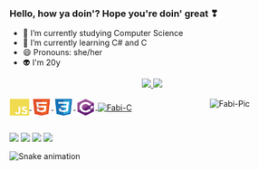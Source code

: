 ### Hello, how ya doin'? Hope you're doin' great ❣
- 🔭 I’m currently studying Computer Science
- 🌱 I’m currently learning C# and C
- 😄 Pronouns: she/her
- :alien: I'm 20y
<div align="center">
  <a href="https://github.com/fabianakamamoto">
  <img height="160em" src="https://github-readme-stats.vercel.app/api?username=fabianakamamoto&show_icons=true&theme=radical&include_all_commits=true&count_private=true"/>
  <img height="160em" src="https://github-readme-stats.vercel.app/api/top-langs/?username=fabianakamamoto&layout=compact&langs_count=7&theme=radical"/>
</div>
<div style="display: inline_block"><br>
  <img align="center" alt="Fabi-Js" height="30" width="35" src="https://raw.githubusercontent.com/devicons/devicon/master/icons/javascript/javascript-plain.svg">
  <img align="center" alt="Fabi-HTML" height="30" width="35" src="https://raw.githubusercontent.com/devicons/devicon/master/icons/html5/html5-original.svg">
  <img align="center" alt="Fabi-CSS" height="30" width="35" src="https://raw.githubusercontent.com/devicons/devicon/master/icons/css3/css3-original.svg">
  <img align="center" alt="Fabi-Csharp" height="30" width="35" src="https://raw.githubusercontent.com/devicons/devicon/master/icons/csharp/csharp-original.svg">
  <img align="center" alt="Fabi-C" height="30" width="35" src="https://cdn.jsdelivr.net/gh/devicons/devicon/icons/c/c-original.svg">
  <img align="right" alt="Fabi-Pic" src="https://i.picasion.com/pic92/ede76aa3506b8e6a35aa30e9c68fc651.gif" width="150" height="150" border="0" alt="https://picasion.com/" /></a><br /><a href="https://picasion.com/">
</div>
  
 ##
 
<div> 
  <a href="https://instagram.com/fabsdk" target="_blank"><img src="https://img.shields.io/badge/-Instagram-%23E4405F?style=for-the-badge&logo=instagram&logoColor=white" target="_blank"></a>
  <a href = "mailto:fabianakamamoto@hotmail.com"><img src="https://img.shields.io/badge/Microsoft_Outlook-0078D4?style=for-the-badge&logo=microsoft-outlook&logoColor=white" target="_blank"></a>
  <a href="https://www.linkedin.com/in/fabiana-kamamoto-203022200" target="_blank"><img src="https://img.shields.io/badge/-LinkedIn-%230077B5?style=for-the-badge&logo=linkedin&logoColor=white" target="_blank"></a> 
  <a href="https://open.spotify.com/user/22sd7djqa4xmsg4mdbvhax6mi" target="_blank"><img src="https://img.shields.io/badge/Spotify-1ED760?&style=for-the-badge&logo=spotify&logoColor=white" target="_blank"></a> 

  ![Snake animation](https://github.com/fabsdk/fabsdk/blob/output/github-contribution-grid-snake.svg)
 
</div>
